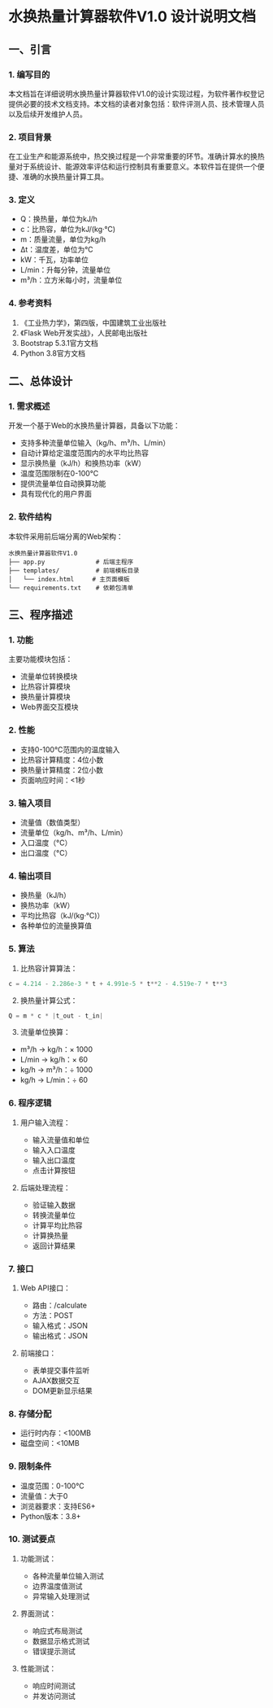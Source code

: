 # 水换热量计算器软件V1.0 设计说明文档

## 一、引言

### 1. 编写目的
本文档旨在详细说明水换热量计算器软件V1.0的设计实现过程，为软件著作权登记提供必要的技术文档支持。本文档的读者对象包括：软件评测人员、技术管理人员以及后续开发维护人员。

### 2. 项目背景
在工业生产和能源系统中，热交换过程是一个非常重要的环节。准确计算水的换热量对于系统设计、能源效率评估和运行控制具有重要意义。本软件旨在提供一个便捷、准确的水换热量计算工具。

### 3. 定义
- Q：换热量，单位为kJ/h
- c：比热容，单位为kJ/(kg·°C)
- m：质量流量，单位为kg/h
- Δt：温度差，单位为°C
- kW：千瓦，功率单位
- L/min：升每分钟，流量单位
- m³/h：立方米每小时，流量单位

### 4. 参考资料
1. 《工业热力学》，第四版，中国建筑工业出版社
2. 《Flask Web开发实战》，人民邮电出版社
3. Bootstrap 5.3.1官方文档
4. Python 3.8官方文档

## 二、总体设计

### 1. 需求概述
开发一个基于Web的水换热量计算器，具备以下功能：
- 支持多种流量单位输入（kg/h、m³/h、L/min）
- 自动计算给定温度范围内的水平均比热容
- 显示换热量（kJ/h）和换热功率（kW）
- 温度范围限制在0-100°C
- 提供流量单位自动换算功能
- 具有现代化的用户界面

### 2. 软件结构
本软件采用前后端分离的Web架构：
```
水换热量计算器软件V1.0
├── app.py              # 后端主程序
├── templates/          # 前端模板目录
│   └── index.html     # 主页面模板
└── requirements.txt    # 依赖包清单
```

## 三、程序描述

### 1. 功能
主要功能模块包括：
- 流量单位转换模块
- 比热容计算模块
- 换热量计算模块
- Web界面交互模块

### 2. 性能
- 支持0-100°C范围内的温度输入
- 比热容计算精度：4位小数
- 换热量计算精度：2位小数
- 页面响应时间：<1秒

### 3. 输入项目
- 流量值（数值类型）
- 流量单位（kg/h、m³/h、L/min）
- 入口温度（°C）
- 出口温度（°C）

### 4. 输出项目
- 换热量（kJ/h）
- 换热功率（kW）
- 平均比热容（kJ/(kg·°C)）
- 各种单位的流量换算值

### 5. 算法
1. 比热容计算算法：
```python
c = 4.214 - 2.286e-3 * t + 4.991e-5 * t**2 - 4.519e-7 * t**3
```

2. 换热量计算公式：
```python
Q = m * c * |t_out - t_in|
```

3. 流量单位换算：
- m³/h → kg/h：× 1000
- L/min → kg/h：× 60
- kg/h → m³/h：÷ 1000
- kg/h → L/min：÷ 60

### 6. 程序逻辑
1. 用户输入流程：
   - 输入流量值和单位
   - 输入入口温度
   - 输入出口温度
   - 点击计算按钮

2. 后端处理流程：
   - 验证输入数据
   - 转换流量单位
   - 计算平均比热容
   - 计算换热量
   - 返回计算结果

### 7. 接口
1. Web API接口：
   - 路由：/calculate
   - 方法：POST
   - 输入格式：JSON
   - 输出格式：JSON

2. 前端接口：
   - 表单提交事件监听
   - AJAX数据交互
   - DOM更新显示结果

### 8. 存储分配
- 运行时内存：<100MB
- 磁盘空间：<10MB

### 9. 限制条件
- 温度范围：0-100°C
- 流量值：大于0
- 浏览器要求：支持ES6+
- Python版本：3.8+

### 10. 测试要点
1. 功能测试：
   - 各种流量单位输入测试
   - 边界温度值测试
   - 异常输入处理测试

2. 界面测试：
   - 响应式布局测试
   - 数据显示格式测试
   - 错误提示测试

3. 性能测试：
   - 响应时间测试
   - 并发访问测试
